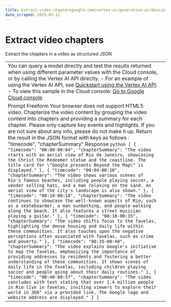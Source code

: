 ```yaml
---
title: Extract-video-chaptersgoogle.com/vertex-ai/generative-ai/docs/prompt-gallery/samples/extract_extract_video_chapters
date_scraped: 2025-05-12
---
```


# Extract video chapters 

Extract the chapters in a video as structured JSON

| | |
| --- | --- |
| You can query a model directly and test the results returned when using different parameter values with the Cloud console, or by calling the Vertex AI API directly. - For an example of using the Vertex AI API, see [Quickstart using the Vertex AI API](../../start/quickstarts/api-quickstart.md). - To view this sample in the Cloud console: [Go to Google Cloud console](https://console.cloud.google.com/vertex-ai/generative/language/prompt-examples/Extract%20video%20chapters) | |
| Prompt Freeform Your browser does not support HTML5 video. Chapterize the video content by grouping the video content into chapters and providing a summary for each chapter. Please only capture key events and highlights. If you are not sure about any info, please do not make it up. Return the result in the JSON format with keys as follows : "timecode", "chapterSummary" Response ```python [ { "timecode": "00:00-00:04", "chapterSummary": "The video starts with an aerial view of Rio de Janeiro, showcasing the Christ the Redeemer statue and the coastline. The title card for \"Google presents Beyond the Map\" is displayed." }, { "timecode": "00:04-00:10", "chapterSummary": "The video shows various scenes of Rio's famous beaches, including people playing soccer, a vendor selling hats, and a man relaxing on the sand. An aerial view of the city's landscape is also shown." }, { "timecode": "00:10-00:18", "chapterSummary": "The video continues to showcase the well-known aspects of Rio, such as a skateboarder, a man sunbathing, and people walking along the beach. It also features a street musician playing a guitar." }, { "timecode": "00:18-00:35", "chapterSummary": "The video shifts focus to the favelas, highlighting the dense housing and daily life within these communities. It also touches upon the negative perceptions often associated with favelas, such as crime and poverty." }, { "timecode": "00:35-00:48", "chapterSummary": "The video explains Google's initiative to map the favelas, emphasizing the importance of providing addresses to residents and fostering a better understanding of these communities. It shows scenes of daily life in the favelas, including children playing soccer and people going about their daily routines." }, { "timecode": "00:48-00:57", "chapterSummary": "The video concludes with text stating that over 1.4 million people in Rio live in favelas, inviting viewers to explore their world in 360° via a provided link. The Google logo and website address are displayed." } ] ``` | | | | | --- | --- | | **Model:** | gemini-1.5-flash-002 | | **Temperature:** | 0.2 | | **Max output tokens:** | 8192 | | **TopK:** | 40.0 | | **TopP:** | 0.95 | |